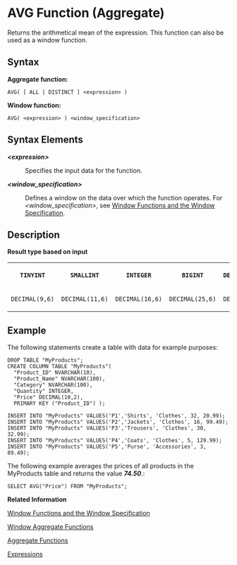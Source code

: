 <!-- loio2c93334adf654054a948cc7f151887de -->

# AVG Function \(Aggregate\)

Returns the arithmetical mean of the expression. This function can also be used as a window function.



<a name="loio2c93334adf654054a948cc7f151887de__section_xrt_wxc_mfb"/>

## Syntax

**Aggregate function:**

```
AVG( [ ALL | DISTINCT ] <expression> )
```

**Window function:**

```
AVG( <expression> ) <window_specification>
```



<a name="loio2c93334adf654054a948cc7f151887de__section_yrt_wxc_mfb"/>

## Syntax Elements


<dl>
<dt><b>

*<expression\>*

</b></dt>
<dd>

Specifies the input data for the function.



</dd><dt><b>

*<window\_specification\>*

</b></dt>
<dd>

Defines a window on the data over which the function operates. For *<window\_specification\>*, see [Window Functions and the Window Specification](window-functions-and-the-window-specification-20a3533.md).



</dd>
</dl>



<a name="loio2c93334adf654054a948cc7f151887de__section_nst_wxc_mfb"/>

## Description

**Result type based on input**


<table>
<tr>
<th valign="top">

**`TINYINT`**



</th>
<th valign="top">

**`SMALLINT`**



</th>
<th valign="top">

**`INTEGER`**



</th>
<th valign="top">

**`BIGINT`**



</th>
<th valign="top">

**`DECIMAL(p,s)`**



</th>
<th valign="top">

**`DECIMAL`**



</th>
<th valign="top">

**`REAL`**



</th>
<th valign="top">

**`DOUBLE`**



</th>
</tr>
<tr>
<td valign="top">

`DECIMAL(9,6)`



</td>
<td valign="top">

`DECIMAL(11,6)`



</td>
<td valign="top">

`DECIMAL(16,6)`



</td>
<td valign="top">

`DECIMAL(25,6)`



</td>
<td valign="top">

`DECIMAL(p,s)`



</td>
<td valign="top">

`DECIMAL`



</td>
<td valign="top">

`REAL`



</td>
<td valign="top">

`DOUBLE`



</td>
</tr>
</table>



<a name="loio2c93334adf654054a948cc7f151887de__section_r1g_2vq_mfb"/>

## Example

The following statements create a table with data for example purposes:

```
DROP TABLE "MyProducts";
CREATE COLUMN TABLE "MyProducts"(
  "Product_ID" NVARCHAR(10),
  "Product_Name" NVARCHAR(100),
  "Category" NVARCHAR(100),
  "Quantity" INTEGER,
  "Price" DECIMAL(10,2),
  PRIMARY KEY ("Product_ID") );
				
INSERT INTO "MyProducts" VALUES('P1','Shirts', 'Clothes', 32, 20.99);
INSERT INTO "MyProducts" VALUES('P2','Jackets', 'Clothes', 16, 99.49);
INSERT INTO "MyProducts" VALUES('P3','Trousers', 'Clothes', 30, 32.99);
INSERT INTO "MyProducts" VALUES('P4','Coats', 'Clothes', 5, 129.99);
INSERT INTO "MyProducts" VALUES('P5','Purse', 'Accessories', 3, 89.49);
```

The following example averages the prices of all products in the MyProducts table and returns the value ***74.50***.:

```
SELECT AVG("Price") FROM "MyProducts";
```

**Related Information**  


[Window Functions and the Window Specification](window-functions-and-the-window-specification-20a3533.md "Window functions allow you to perform analytic operations over a set of input rows.")

[Window Aggregate Functions](window-aggregate-functions-ee3c26a.md "Some aggregate functions can be used as window functions over a window specification.")

[Aggregate Functions](aggregate-functions-6fff7f0.md "Aggregate functions are analytic functions that calculate an aggregate value based on a group of rows.")

[Expressions](../expressions-20a4389.md "An expression is a clause that can be evaluated to return values.")

